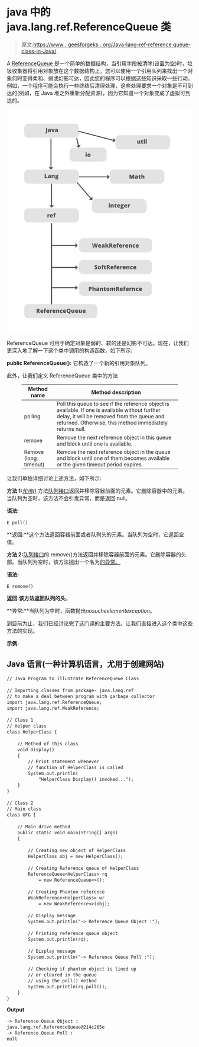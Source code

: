 # java 中的 java.lang.ref.ReferenceQueue 类

> 原文:[https://www . geesforgeks . org/Java-lang-ref-reference queue-class-in-Java/](https://www.geeksforgeeks.org/java-lang-ref-referencequeue-class-in-java/)

A [ReferenceQueue](https://www.geeksforgeeks.org/types-references-java/) 是一个简单的数据结构，当引用字段被清除(设置为空)时，垃圾收集器将引用对象放在这个数据结构上。您可以使用一个引用队列来找出一个对象何时变得柔和、弱或幻影可达，因此您的程序可以根据这些知识采取一些行动。例如，一个程序可能会执行一些终结后清理处理，这些处理要求一个对象是不可到达的(例如，在 Java 堆之外重新分配资源)，因为它知道一个对象变成了虚拟可到达的。

![java.lang.ref.ReferenceQueue Class in Java](img/e58ff9c2bab7ef4934698a3bcfee53ce.png)

ReferenceQueue 可用于确定对象是弱的、软的还是幻影不可达。现在，让我们更深入地了解一下这个类中调用的构造函数，如下所示:

**public ReferenceQueue():** 它构造了一个新的引用对象队列。

此外，让我们定义 ReferenceQueue 类中的方法

<figure class="table">

| Method name | Method description |
| --- | --- |
| polling | Poll this queue to see if the reference object is available. If one is available without further delay, it will be removed from the queue and returned. Otherwise, this method immediately returns null. |
| remove | Remove the next reference object in this queue and block until one is available. |
| Remove (long timeout) | Remove the next reference object in the queue and block until one of them becomes available or the given timeout period expires. |

</figure>

让我们单独详细讨论上述方法，如下所示:

**方法 1:**[*轮询()*](https://www.geeksforgeeks.org/queue-poll-method-in-java/) 方法[队列接口](https://www.geeksforgeeks.org/queue-interface-java/)返回并移除容器前面的元素。它删除容器中的元素。当队列为空时，该方法不会引发异常，而是返回 null。

**语法:**

```
E poll()
```

**返回:**这个方法返回容器前面或者队列头的元素。当队列为空时，它返回空值。

**方法 2:**[队列接口](https://www.geeksforgeeks.org/queue-interface-java/)的 remove()方法返回并移除容器前面的元素。它删除容器的头部。当队列为空时，该方法抛出一个名为[的异常。](https://www.geeksforgeeks.org/collections-max-method-in-java-with-examples/)

**语法:**

```
E remove()
```

**返回:**该方法返回队列的**头**。

**异常:**当队列为空时，函数抛出*nosucheelementexception*。

到目前为止，我们已经讨论完了这门课的主要方法。让我们直接进入这个类中这些方法的实现。

**示例:**

## Java 语言(一种计算机语言，尤用于创建网站)

```
// Java Program to illustrate ReferenceQueue Class

// Importing classes from package- java.lang.ref
// to make a deal between program with garbage collector
import java.lang.ref.ReferenceQueue;
import java.lang.ref.WeakReference;

// Class 1
// Helper class
class HelperClass {

    // Method of this class
    void Display()
    {
        // Print statement whenever
        // function of HelperClass is called
        System.out.println(
            "HelperClass Display() invoked...");
    }
}

// Class 2
// Main class
class GFG {

    // Main drive method
    public static void main(String[] args)
    {

        // Creating new object of HelperClass
        HelperClass obj = new HelperClass();

        // Creating Reference queue of HelperClass
        ReferenceQueue<HelperClass> rq
            = new ReferenceQueue<>();

        // Creating Phantom reference
        WeakReference<HelperClass> wr
            = new WeakReference<>(obj);

        // Display message
        System.out.println("-> Reference Queue Object :");

        // Printing reference queue object
        System.out.println(rq);

        // Display message
        System.out.println("-> Reference Queue Poll :");

        // Checking if phantom object is lined up
        // or cleared in the queue
        // using the poll() method
        System.out.println(rq.poll());
    }
}
```

**Output**

```
-> Reference Queue Object :
java.lang.ref.ReferenceQueue@214c265e
-> Reference Queue Poll :
null
```